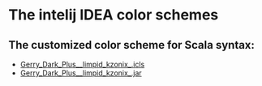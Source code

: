 # The intelij IDEA color schemes

## The customized color scheme for Scala syntax:

- [Gerry_Dark_Plus__limpid_kzonix_.icls](Gerry_Dark_Plus__limpid_kzonix_.icls)
- [Gerry_Dark_Plus__limpid_kzonix_.jar](Gerry_Dark_Plus__limpid_kzonix_.icls)